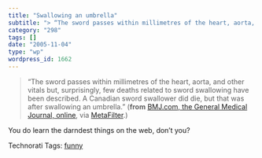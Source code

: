 ```yaml
---
title: "Swallowing an umbrella"
subtitle: "> “The sword passes within millimetres of the heart, aorta, and other vitals but, surprisingly, few ..."
category: "298"
tags: []
date: "2005-11-04"
type: "wp"
wordpress_id: 1662
---
```

> “The sword passes within millimetres of the heart, aorta, and other vitals but, surprisingly, few deaths related to sword swallowing have been described. A Canadian sword swallower did die, but that was after swallowing an umbrella.” (**from** [BMJ.com, the General Medical Journal, online](http://bmj.bmjjournals.com/cgi/content/full/331/7524/1080?ehom), via [MetaFilter](http://www.metafilter.com/).)

You do learn the darndest things on the web, don’t you?

Technorati Tags: [funny](http://www.technorati.com/tag/funny)